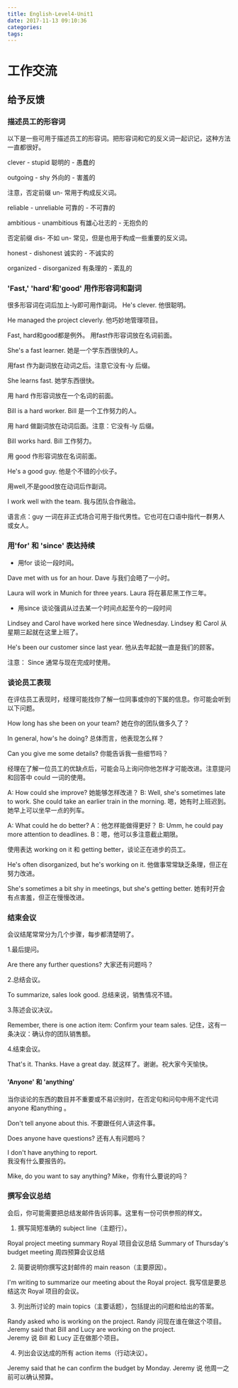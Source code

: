 ```yaml
---
title: English-Level4-Unit1
date: 2017-11-13 09:10:36
categories:
tags:
---
```

# 工作交流
## 给予反馈
### 描述员工的形容词
 
以下是一些可用于描述员工的形容词。把形容词和它的反义词一起识记，这种方法一直都很好。

clever - stupid	聪明的 - 愚蠢的

outgoing - shy	外向的 - 害羞的

注意，否定前缀 un- 常用于构成反义词。

reliable - unreliable	可靠的 - 不可靠的

ambitious - unambitious	有雄心壮志的 - 无抱负的

否定前缀 dis- 不如 un- 常见，但是也用于构成一些重要的反义词。

honest - dishonest	诚实的 - 不诚实的

organized - disorganized	有条理的 - 紊乱的


### 'Fast,' 'hard'和'good' 用作形容词和副词
 
很多形容词在词后加上-ly即可用作副词。
He's clever.	他很聪明。

He managed the project cleverly.	他巧妙地管理项目。

Fast, hard和good都是例外。 用fast作形容词放在名词前面。
 
She's a fast learner.	她是一个学东西很快的人。

用fast 作为副词放在动词之后。注意它没有-ly 后缀。
 
She learns fast.	她学东西很快。
 
用 hard 作形容词放在一个名词的前面。
 
Bill is a hard worker.	Bill 是一个工作努力的人。

用 hard 做副词放在动词后面。注意：它没有-ly 后缀。
 
Bill works hard.	Bill 工作努力。

用 good 作形容词放在名词前面。
 
He's a good guy.	他是个不错的小伙子。

用well,不是good放在动词后作副词。

I work well with the team.	我与团队合作融洽。

语言点：guy 一词在非正式场合可用于指代男性。它也可在口语中指代一群男人或女人。


### 用'for' 和 'since' 表达持续

* 用for 谈论一段时间。
 
Dave met with us for an hour.	Dave 与我们会晤了一小时。

Laura will work in Munich for three years.	Laura 将在慕尼黑工作三年。

* 用since 谈论强调从过去某一个时间点起至今的一段时间
 
Lindsey and Carol have worked here since Wednesday.	Lindsey 和 Carol 从星期三起就在这里上班了。

He's been our customer since last year.	他从去年起就一直是我们的顾客。
 	 
注意： Since 通常与现在完成时使用。



### 谈论员工表现
 
在评估员工表现时，经理可能找你了解一位同事或你的下属的信息。你可能会听到以下问题。
 

How long has she been on your team?	她在你的团队做多久了？

In general, how's he doing?	总体而言，他表现怎么样？

Can you give me some details?	你能告诉我一些细节吗？

经理在了解一位员工的优缺点后，可能会马上询问你他怎样才可能改进。注意提问和回答中 could 一词的使用。
 

A: How could she improve?	她能够怎样改进？
B: Well, she's sometimes late to work. She could take an earlier train in the morning.	嗯，她有时上班迟到。她早上可以坐早一点的列车。
 	 	 

A: What could he do better?	A：他怎样能做得更好？
B: Umm, he could pay more attention to deadlines.	B：嗯，他可以多注意截止期限。
 
 
使用表达 working on it 和 getting better，谈论正在进步的员工。
 

He's often disorganized, but he's working on it.	他做事常常缺乏条理，但正在努力改进。

She's sometimes a bit shy in meetings, but she's getting better.	她有时开会有点害羞，但正在慢慢改进。




### 结束会议

会议结尾常常分为几个步骤，每步都清楚明了。
 
1.最后提问。

Are there any further questions?	大家还有问题吗？
 	 
2.总结会议。

To summarize, sales look good.	总结来说，销售情况不错。
 	 
3.陈述会议决议。

Remember, there is one action item: Confirm your team sales.	记住，这有一条决议：确认你的团队销售额。
 	 
4.结束会议。

That's it. Thanks. Have a great day.	就这样了。谢谢。祝大家今天愉快。


#### 'Anyone' 和 'anything'

 
当你谈论的东西的数目并不重要或不易识别时，在否定句和问句中用不定代词anyone 和anything 。
 

Don't tell anyone about this.	不要跟任何人讲这件事。                            

Does anyone have questions?	
还有人有问题吗？

I don't have anything to report.	
我没有什么要报告的。

Mike, do you want to say anything?	Mike，你有什么要说的吗？


### 撰写会议总结

会后，你可能需要把总结发邮件告诉同事。这里有一份可供参照的样文。
 
1. 撰写简短准确的 subject line（主题行）。
 
Royal project meeting summary	Royal 项目会议总结
Summary of Thursday's budget meeting	周四预算会议总结
 	 
2. 简要说明你撰写这封邮件的 main reason（主要原因）。
 
I'm writing to summarize our meeting about the Royal project.	我写信是要总结这次 Royal 项目的会议。
 	 
 
3. 列出所讨论的 main topics（主要话题），包括提出的问题和给出的答案。
 
Randy asked who is working on the project.	Randy 问现在谁在做这个项目。
Jeremy said that Bill and Lucy are working on the project.	
Jeremy 说 Bill 和 Lucy 正在做那个项目。
 	 
4. 列出会议达成的所有 action items（行动决议）。
 
Jeremy said that he can confirm the budget by Monday.	Jeremy 说 他周一之前可以确认预算。
 